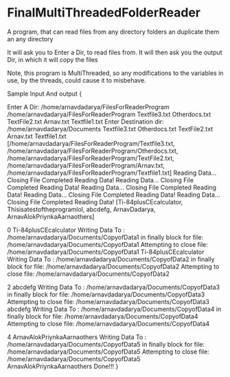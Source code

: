 # FinalMultiThreadedFolderReader
A program, that can read files from any directory folders an duplicate them an any directory

It will ask you to Enter a Dir, to read files from.
It will then ask you the output Dir, in which it will copy the files

Note, this program is MultiThreaded, so any modifications to the variables in use, by the threads, could cause it to misbehave.

Sample Input And output
 {
 
 Enter A Dir: 
/home/arnavdadarya/FilesForReaderProgram
/home/arnavdadarya/FilesForReaderProgram
Textfile3.txt
Otherdocs.txt
TextFile2.txt
Arnav.txt
Textfile1.txt
Enter Destination dir: 
/home/arnavdadarya/Documents
Textfile3.txt
Otherdocs.txt
TextFile2.txt
Arnav.txt
Textfile1.txt
[/home/arnavdadarya/FilesForReaderProgram/Textfile3.txt, /home/arnavdadarya/FilesForReaderProgram/Otherdocs.txt, /home/arnavdadarya/FilesForReaderProgram/TextFile2.txt, /home/arnavdadarya/FilesForReaderProgram/Arnav.txt, /home/arnavdadarya/FilesForReaderProgram/Textfile1.txt]
Reading Data...
Closing File
Completed Reading Data!
Reading Data...
Closing File
Completed Reading Data!
Reading Data...
Closing File
Completed Reading Data!
Reading Data...
Closing File
Completed Reading Data!
Reading Data...
Closing File
Completed Reading Data!
[Ti-84plusCEcalculator, Thisisatestoftheprogramlol, abcdefg, ArnavDadarya, ArnavAlokPriynkaAarnaothers]
   
0
Ti-84plusCEcalculator
Writing Data To : /home/arnavdadarya/Documents/CopyofData1
in finally block for file: /home/arnavdadarya/Documents/CopyofData1
Attempting to close file: /home/arnavdadarya/Documents/CopyofData1
Ti-84plusCEcalculator
Writing Data To : /home/arnavdadarya/Documents/CopyofData2
in finally block for file: /home/arnavdadarya/Documents/CopyofData2
Attempting to close file: /home/arnavdadarya/Documents/CopyofData2

    
2
abcdefg
Writing Data To : /home/arnavdadarya/Documents/CopyofData3
in finally block for file: /home/arnavdadarya/Documents/CopyofData3
Attempting to close file: /home/arnavdadarya/Documents/CopyofData3
abcdefg
Writing Data To : /home/arnavdadarya/Documents/CopyofData4
in finally block for file: /home/arnavdadarya/Documents/CopyofData4
Attempting to close file: /home/arnavdadarya/Documents/CopyofData4

  
4
ArnavAlokPriynkaAarnaothers
Writing Data To : /home/arnavdadarya/Documents/CopyofData5
in finally block for file: /home/arnavdadarya/Documents/CopyofData5
Attempting to close file: /home/arnavdadarya/Documents/CopyofData5
ArnavAlokPriynkaAarnaothers
Done!!!
}
   
